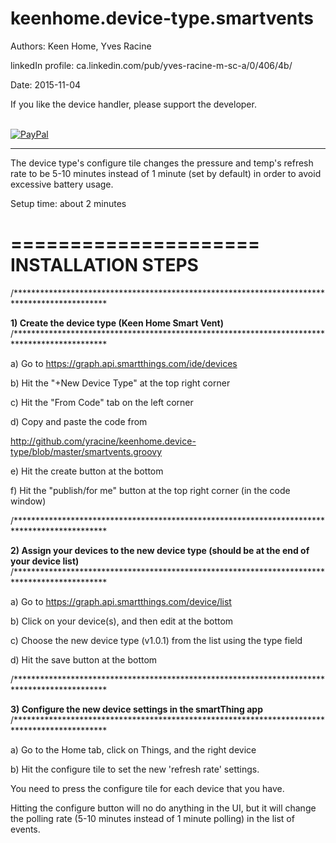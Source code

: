 # keenhome.device-type.smartvents

Authors:             Keen Home, Yves Racine

linkedIn profile:   ca.linkedin.com/pub/yves-racine-m-sc-a/0/406/4b/

Date:               2015-11-04

If you like the device handler, please support the developer.

<br/> [![PayPal](https://www.paypalobjects.com/en_US/i/btn/btn_donate_SM.gif)](
https://www.paypal.com/cgi-bin/webscr?cmd=_donations&business=yracine%40yahoo%2ecom&lc=US&item_name=Maisons%20ecomatiq&no_note=0&currency_code=USD&bn=PP%2dDonationsBF%3abtn_donateCC_LG%2egif%3aNonHostedGuest)

**************************************************************************************************

The device type's configure tile changes the pressure and temp's refresh rate to be 5-10 minutes instead of 1 minute (set by default) in order to avoid excessive battery usage.

Setup time: about 2 minutes

=====================
INSTALLATION STEPS
=====================

/*********************************************************************************************

<b>1) Create the device type (Keen Home Smart Vent)</b>
/*********************************************************************************************

a) Go to https://graph.api.smartthings.com/ide/devices

b) Hit the "+New Device Type" at the top right corner

c) Hit the "From Code" tab on the left corner

d) Copy and paste the code from 

http://github.com/yracine/keenhome.device-type/blob/master/smartvents.groovy

e) Hit the create button at the bottom

f) Hit the "publish/for me" button at the top right corner (in the code window)

/*********************************************************************************************

<b>2) Assign your devices to the new device type (should be at the end of your device list)</b>
/*********************************************************************************************

a) Go to https://graph.api.smartthings.com/device/list

b) Click on your device(s), and then edit at the bottom

c) Choose the new device type (v1.0.1) from the list using the type field

d) Hit the save button at the bottom

/*********************************************************************************************

<b>3) Configure the new device settings in the smartThing app</b>
/*********************************************************************************************

a) Go to the Home tab, click on Things, and the right device

b) Hit the configure tile to set the new 'refresh rate' settings.

You need to press the configure tile for each device that you have.

Hitting the configure button will no do anything in the UI, but it will change the polling rate (5-10 minutes instead of 1 minute polling) in the list of events.
